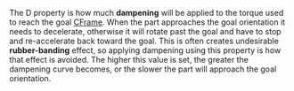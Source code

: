 The D property is how much **dampening** will be applied to the torque
used to reach the goal [CFrame](https://create.roblox.com/docs/reference/engine/classes/BodyGyro#CFrame). When the part approaches
the goal orientation it needs to decelerate, otherwise it will rotate past
the goal and have to stop and re-accelerate back toward the goal. This is
often creates undesirable **rubber-banding** effect, so applying dampening
using this property is how that effect is avoided. The higher this value
is set, the greater the dampening curve becomes, or the slower the part
will approach the goal orientation.